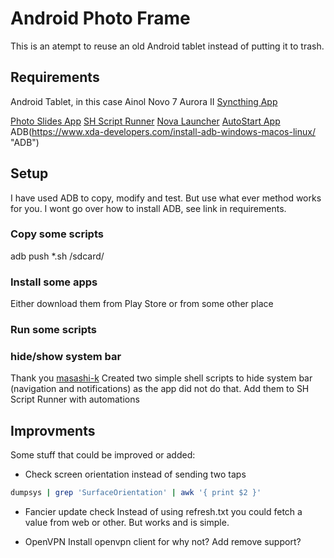 # Android Photo Frame

This is an atempt to reuse an old Android tablet instead of putting it to trash.

## Requirements
Android Tablet, in this case Ainol Novo 7 Aurora II
[Syncthing App](https://play.google.com/store/apps/details?id=com.nutomic.syncthingandroid "Syncthing App")

[Photo Slides App](https://play.google.com/store/apps/details?id=softick.android.photoframe "Photo Slides")
[SH Script Runner](https://play.google.com/store/apps/details?id=com.adamioan.scriptrunner "SH Script Runner")
[Nova Launcher](https://play.google.com/store/apps/details?id=com.teslacoilsw.launcher "Nova Launcher")
[AutoStart App](https://play.google.com/store/apps/details?id=com.autostart "AutoStart")
ADB(https://www.xda-developers.com/install-adb-windows-macos-linux/ "ADB")

## Setup
I have used ADB to copy, modify and test. But use what ever method works for you. I wont go over how to install ADB, see link in requirements.

### Copy some scripts
adb push *.sh /sdcard/

### Install some apps
Either download them from Play Store or from some other place

### Run some scripts

### hide/show system bar
Thank you [masashi-k](https://masashi-k.blogspot.com/2013/09/hide-show-system-bar-of-android.html "masashi-k blog")
Created two simple shell scripts to hide system bar (navigation and notifications) as the app did not do that.
Add them to SH Script Runner with automations

## Improvments
Some stuff that could be improved or added:
- Check screen orientation instead of sending two taps
```bash
dumpsys | grep 'SurfaceOrientation' | awk '{ print $2 }'
```

- Fancier update check
Instead of using refresh.txt you could fetch a value from web or other. But works and is simple.

- OpenVPN
Install openvpn client for why not? Add remove support?


